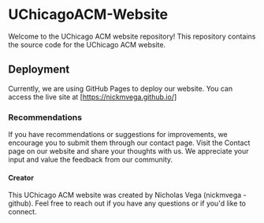 # UChicagoACM-Website

Welcome to the UChicago ACM website repository! This repository contains the source code for the UChicago ACM website.

## Deployment

Currently, we are using GitHub Pages to deploy our website. You can access the live site at [https://nickmvega.github.io/]

### Recommendations

If you have recommendations or suggestions for improvements, we encourage you to submit them through our contact page. Visit the Contact page on our website and share your thoughts with us. We appreciate your input and value the feedback from our community.

#### Creator

This UChicago ACM website was created by Nicholas Vega (nickmvega - github). Feel free to reach out if you have any questions or if you'd like to connect.